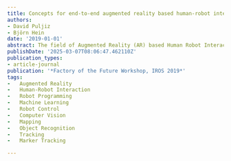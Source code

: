 ```yaml
---
title: Concepts for end-to-end augmented reality based human-robot interaction systems
authors:
- David Puljiz
- Björn Hein
date: '2019-01-01'
abstract: The field of Augmented Reality (AR) based Human Robot Interaction (HRI) has progressed significantly since its inception more than two decades ago. With more advanced devices, particularly head-mounted displays (HMD), freely available programming environments and better connectivity, the possible application space expanded significantly. Here we present concepts and systems currently being developed at our lab to enable a truly end-to-end application of AR in HRI, from setting up the working environment of the robot, through programming and finally interaction with the programmed robot. Relevant papers by other authors will also be overviewed. We demonstrate the use of such technologies with systems not inherently designed to be collaborative, namely industrial manipulators. By trying to make such industrial systems easily-installable, collaborative and interactive, the vision of universal robot co-workers can be pushed one step closer to reality. The main goal of the paper is to provide a short overview of the capabilities of HMD-based HRI to researchers unfamiliar with the concepts. For researchers already using such techniques, the hope is to perhaps introduce some new ideas and to broaden the field of research.
publishDate: '2025-03-07T08:06:47.462110Z'
publication_types:
- article-journal
publication: '*Factory of the Future Workshop, IROS 2019*'
tags:
-	Augmented Reality
-	Human-Robot Interaction
-	Robot Programming
-	Machine Learning
-	Robot Control
-	Computer Vision
-	Mapping
-	Object Recognition
-	Tracking
-	Marker Tracking

---
```


